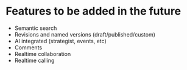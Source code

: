 # Features to be added in the future

- Semantic search
- Revisions and named versions (draft/published/custom)
- AI integrated (strategist, events, etc)
- Comments
- Realtime collaboration
- Realtime calling
